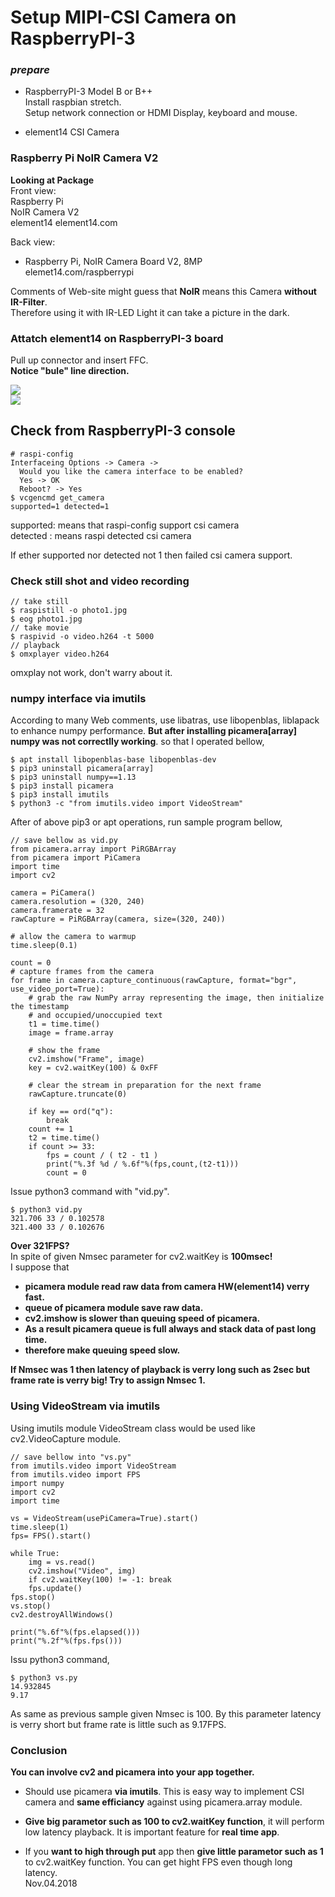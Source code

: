 # Setup MIPI-CSI Camera on RaspberryPI-3

### *prepare*  
- RaspberryPI-3 Model B or B++  
  Install raspbian stretch.  
  Setup network connection or HDMI Display, keyboard and mouse.  
  
- element14 CSI Camera  

### Raspberry Pi NoIR Camera V2

**Looking at Package**  
Front view:  
Raspberry Pi  
NoIR Camera V2  
element14
element14.com

Back view:
- Raspberry Pi, NoIR Camera Board V2, 8MP  
elemet14.com/raspberrypi

Comments of Web-site might guess that **NoIR** means this Camera **without IR-Filter**.  
Therefore using it with IR-LED Light it can take a picture in the dark.  

### Attatch element14 on RaspberryPI-3 board  
Pull up connector and insert FFC.  
**Notice "bule" line direction.**  

![](files/raspi+csi01.jpg)  
![](files/raspi+csi02.jpg)  

## Check from RaspberryPI-3 console  

```
# raspi-config
Interfaceing Options -> Camera -> 
  Would you like the camera interface to be enabled?
  Yes -> OK
  Reboot? -> Yes
$ vcgencmd get_camera
supported=1 detected=1
```
supported: means that raspi-config support csi camera  
detected : means raspi detected csi camera

If ether supported nor detected not 1 then failed csi camera support.  

### Check still shot and video recording

```
// take still
$ raspistill -o photo1.jpg
$ eog photo1.jpg
// take movie
$ raspivid -o video.h264 -t 5000
// playback
$ omxplayer video.h264
```
omxplay not work, don't warry about it.  

### numpy interface via imutils

According to many Web comments, use libatras, use libopenblas, liblapack to enhance numpy performance. **But after installing picamera[array] numpy was not correctlly working**. so that I operated bellow,
```
$ apt install libopenblas-base libopenblas-dev
$ pip3 uninstall picamera[array]
$ pip3 uninstall numpy==1.13
$ pip3 install picamera
$ pip3 install imutils
$ python3 -c "from imutils.video import VideoStream"
```
After of above pip3 or apt operations, run sample program bellow,  
```
// save bellow as vid.py
from picamera.array import PiRGBArray
from picamera import PiCamera
import time
import cv2
 
camera = PiCamera()
camera.resolution = (320, 240)
camera.framerate = 32
rawCapture = PiRGBArray(camera, size=(320, 240))
 
# allow the camera to warmup
time.sleep(0.1)
 
count = 0
# capture frames from the camera
for frame in camera.capture_continuous(rawCapture, format="bgr", use_video_port=True):
    # grab the raw NumPy array representing the image, then initialize the timestamp
    # and occupied/unoccupied text
    t1 = time.time()
    image = frame.array
 
    # show the frame
    cv2.imshow("Frame", image)
    key = cv2.waitKey(100) & 0xFF
 
    # clear the stream in preparation for the next frame
    rawCapture.truncate(0)
 
    if key == ord("q"):
        break
    count += 1
    t2 = time.time()
    if count >= 33:
        fps = count / ( t2 - t1 )
        print("%.3f %d / %.6f"%(fps,count,(t2-t1)))
        count = 0
```

Issue python3 command with "vid.py".  
```
$ python3 vid.py
321.706 33 / 0.102578
321.400 33 / 0.102676
```
**Over 321FPS?**  
In spite of given Nmsec parameter for cv2.waitKey is **100msec!**  
I suppose that
- **picamera module read raw data from camera HW(element14)  verry fast.**  
- **queue of picamera module save raw data.**  
- **cv2.imshow is slower than queuing speed of picamera.**  
- **As a result picamera queue is full always and stack data of past long time.**  
- **therefore make queuing speed slow.**  

**If Nmsec was 1 then latency of playback is verry long such as 2sec but frame rate is verry big! Try to assign Nmsec 1.**  

### Using VideoStream via imutils
Using imutils module VideoStream class would be used like cv2.VideoCapture module.  

```
// save bellow into "vs.py" 
from imutils.video import VideoStream
from imutils.video import FPS
import numpy
import cv2
import time

vs = VideoStream(usePiCamera=True).start()
time.sleep(1)
fps= FPS().start()

while True:
    img = vs.read()
    cv2.imshow("Video", img)
    if cv2.waitKey(100) != -1: break
    fps.update()
fps.stop()
vs.stop()
cv2.destroyAllWindows()

print("%.6f"%(fps.elapsed()))
print("%.2f"%(fps.fps()))
```
Issu python3 command,
```
$ python3 vs.py
14.932845
9.17
```

As same as previous sample given Nmsec is 100. By this parameter latency is verry short but frame rate is little such as 9.17FPS.  

### Conclusion  
**You can involve cv2 and picamera into your app together.**  

- Should use picamera **via imutils**. This is easy way to implement CSI camera and **same efficiancy** against using picamera.array module.  
- **Give big parametor such as 100 to cv2.waitKey function**, it will perform low latency playback. It is important feature for **real time app**.  
 
- If you **want to high through put** app then **give little parametor such as 1** to cv2.waitKey function. You can get hight FPS even though long latency.  
Nov.04.2018

